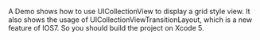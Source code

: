 A Demo shows how to use UICollectionView to display a grid style view.
It also shows the usage of UICollectionViewTransitionLayout, which is a new feature of IOS7. 
So you should build the project on Xcode 5.
